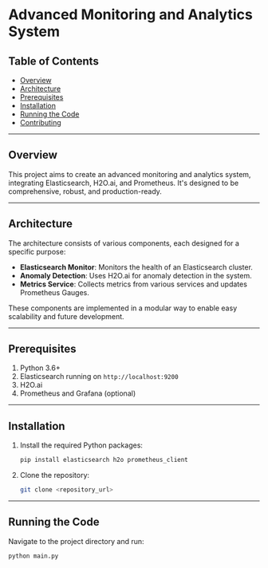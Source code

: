 # Advanced Monitoring and Analytics System

## Table of Contents

- [Overview](#overview)
- [Architecture](#architecture)
- [Prerequisites](#prerequisites)
- [Installation](#installation)
- [Running the Code](#running-the-code)
- [Contributing](#contributing)

---

## Overview

This project aims to create an advanced monitoring and analytics system, integrating Elasticsearch, H2O.ai, and Prometheus. It's designed to be comprehensive, robust, and production-ready.

---

## Architecture

The architecture consists of various components, each designed for a specific purpose:

- **Elasticsearch Monitor**: Monitors the health of an Elasticsearch cluster.
- **Anomaly Detection**: Uses H2O.ai for anomaly detection in the system.
- **Metrics Service**: Collects metrics from various services and updates Prometheus Gauges.
  
These components are implemented in a modular way to enable easy scalability and future development.

---

## Prerequisites

1. Python 3.6+
2. Elasticsearch running on `http://localhost:9200`
3. H2O.ai
4. Prometheus and Grafana (optional)

---

## Installation

1. Install the required Python packages:

    ```bash
    pip install elasticsearch h2o prometheus_client
    ```

2. Clone the repository:

    ```bash
    git clone <repository_url>
    ```

---

## Running the Code

Navigate to the project directory and run:

```bash
python main.py
